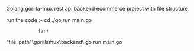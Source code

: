 Golang gorilla-mux rest api 
backend ecommerce project with file structure


run the code :- cd ./go run main.go
               
                (or)

"file_path"\gorillamux\backend\ go run main.go